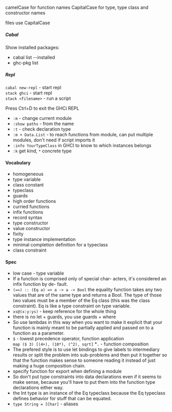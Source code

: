 
camelCase for function names
CapitalCase for type, type class and constructor names

files use CapitalCase

##### Cabal
Show installed packages:  
* cabal list --installed
* ghc-pkg list

##### Repl
```cabal new-repl``` - start repl  
```stack ghci``` - start repl  
```stack <filename>``` - run a script  

Press Ctrl+D to exit the GHCi REPL  
* ```:m``` - change current module  
* ```:show paths``` - from the name
* ```:t``` - check declaration type  
* ```:m + Data.List``` - to reach functions from module,
    can put multiple modules, don't need if script
    imports it
* ```:info YourTypeClass``` in GHCI to know to which 
    instances belongs
* ```:k``` get kind, ```*``` concrete type

#### Vocabulary
* homogeneous
* type variable
* class constant
* typeclass
* guards
* high order functions
* curried functions
* infix functions
* record syntax
* type constructor
* value constructor
* fixity
* type instance implementation
* minimal completion definition for a typeclass
* class constraint

#### Spec
* low case - type variable
* If a function is comprised only of special char-
    acters, it's considered an infix function by de-
    fault.
* ```(==) :: (Eq a) => a -> a -> Bool```
    the equality function takes
    any two values that are of the same type and returns a Bool. 
    The type of those two values must be
    a member of the Eq class (this was the class constraint).
    Eq is like a type constraint on type variable.
* ```xs@(x:y:ys)``` - keep reference for the whole thing    
* there is no let + guards, you use guards + where    
* So use lambdas in this way when you want to make it explicit 
    that your function is mainly meant
    to be partially applied and passed on to a function as a parameter.
* ```$``` - lowest precedence operator, function application  
    ```map ($ 3) [(4+), (10*), (^2), sqrt]```
*```.``` - function composition
* The prefered style is to use let bindings to give labels to intermediary results or split the problem
    into sub-problems and then put it together so that the function makes sense to someone reading
    it instead of just making a huge composition chain.
* specify function for export when defining a module
* So don't put type constraints into data declarations even if it seems to make sense, 
    because you'll have to put them into the function type declarations either way.
* the Int type is an instance of the Eq typeclass because the Eq typeclass defines
    behavior for stuff that can be equated.
* ```type String = [Char]``` - aliases